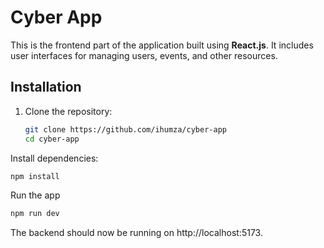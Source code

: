 # Cyber App

This is the frontend part of the application built using **React.js**. It includes user interfaces for managing users, events, and other resources.

## Installation

1. Clone the repository:
   ```bash
   git clone https://github.com/ihumza/cyber-app
   cd cyber-app
   ```


Install dependencies:

```bash
npm install
```


Run the app

```bash
npm run dev
```

The backend should now be running on http://localhost:5173.

